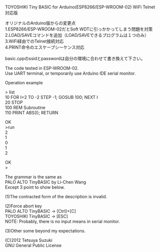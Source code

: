 TOYOSHIKI Tiny BASIC for Arduino(ESP8266/ESP-WROOM-02) WiFi Telnet対応版

オリジナルのArduino版からの変更点<br>
1.ESP8266/ESP-WROOM-02だとSoft WDTに引っかかってしまう問題を対策<br>
2.LOAD/SAVEコマンドを追加（LOAD/SAVEできるプログラムは１つのみ）<br>
3.WiFi経由でのTelnet接続対応<br>
4.PRINT命令のエスケープシーケンス対応<br>
<br>
basic.cppのssidとpasswordは自分の環境に合わせて書き換えて下さい。<br>


The code tested in ESP-WROOM-02.<br>
Use UART terminal, or temporarily use Arduino IDE serial monitor.

Operation example

&gt; list<br>
10 FOR I=2 TO -2 STEP -1; GOSUB 100; NEXT I<br>
20 STOP<br>
100 REM Subroutine<br>
110 PRINT ABS(I); RETURN

OK<br>
&gt;run<br>
2<br>
1<br>
0<br>
1<br>
2

OK<br>
&gt;

The grammar is the same as<br>
PALO ALTO TinyBASIC by Li-Chen Wang<br>
Except 3 point to show below.

(1)The contracted form of the description is invalid.

(2)Force abort key<br>
PALO ALTO TinyBASIC -> [Ctrl]+[C]<br>
TOYOSHIKI TinyBASIC -> [ESC]<br>
NOTE: Probably, there is no input means in serial monitor.

(3)Other some beyond my expectations.

(C)2012 Tetsuya Suzuki<br>
GNU General Public License
